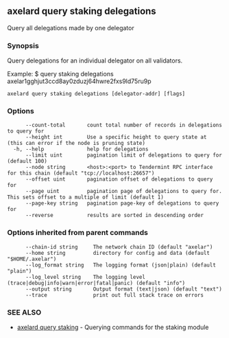 ## axelard query staking delegations

Query all delegations made by one delegator

### Synopsis

Query delegations for an individual delegator on all validators.

Example:
$ <appd> query staking delegations axelar1gghjut3ccd8ay0zduzj64hwre2fxs9ld75ru9p

```
axelard query staking delegations [delegator-addr] [flags]
```

### Options

```
      --count-total       count total number of records in delegations to query for
      --height int        Use a specific height to query state at (this can error if the node is pruning state)
  -h, --help              help for delegations
      --limit uint        pagination limit of delegations to query for (default 100)
      --node string       <host>:<port> to Tendermint RPC interface for this chain (default "tcp://localhost:26657")
      --offset uint       pagination offset of delegations to query for
      --page uint         pagination page of delegations to query for. This sets offset to a multiple of limit (default 1)
      --page-key string   pagination page-key of delegations to query for
      --reverse           results are sorted in descending order
```

### Options inherited from parent commands

```
      --chain-id string     The network chain ID (default "axelar")
      --home string         directory for config and data (default "$HOME/.axelar")
      --log_format string   The logging format (json|plain) (default "plain")
      --log_level string    The logging level (trace|debug|info|warn|error|fatal|panic) (default "info")
      --output string       Output format (text|json) (default "text")
      --trace               print out full stack trace on errors
```

### SEE ALSO

* [axelard query staking](axelard_query_staking.md)	 - Querying commands for the staking module

